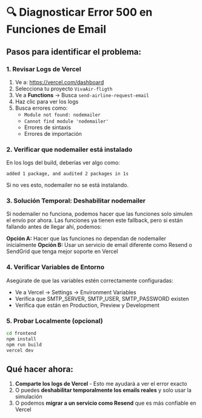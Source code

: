 # 🔍 Diagnosticar Error 500 en Funciones de Email

## Pasos para identificar el problema:

### 1. Revisar Logs de Vercel
1. Ve a: https://vercel.com/dashboard
2. Selecciona tu proyecto `VivaAir-fligth`
3. Ve a **Functions** → Busca `send-airline-request-email`
4. Haz clic para ver los logs
5. Busca errores como:
   - `Module not found: nodemailer`
   - `Cannot find module 'nodemailer'`
   - Errores de sintaxis
   - Errores de importación

### 2. Verificar que nodemailer está instalado
En los logs del build, deberías ver algo como:
```
added 1 package, and audited 2 packages in 1s
```

Si no ves esto, nodemailer no se está instalando.

### 3. Solución Temporal: Deshabilitar nodemailer

Si nodemailer no funciona, podemos hacer que las funciones solo simulen el envío por ahora. Las funciones ya tienen este fallback, pero si están fallando antes de llegar ahí, podemos:

**Opción A:** Hacer que las funciones no dependan de nodemailer inicialmente
**Opción B:** Usar un servicio de email diferente como Resend o SendGrid que tenga mejor soporte en Vercel

### 4. Verificar Variables de Entorno
Asegúrate de que las variables estén correctamente configuradas:
- Ve a Vercel → Settings → Environment Variables
- Verifica que SMTP_SERVER, SMTP_USER, SMTP_PASSWORD existen
- Verifica que están en Production, Preview y Development

### 5. Probar Localmente (opcional)
```bash
cd frontend
npm install
npm run build
vercel dev
```

## Qué hacer ahora:

1. **Comparte los logs de Vercel** - Esto me ayudará a ver el error exacto
2. O puedes **deshabilitar temporalmente los emails reales** y solo usar la simulación
3. O podemos **migrar a un servicio como Resend** que es más confiable en Vercel


